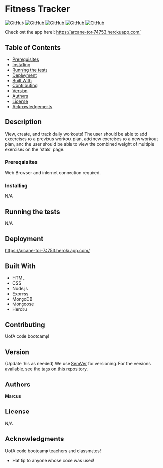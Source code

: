  
# Fitness Tracker

![GitHub](https://img.shields.io/github/repo-size/MarcusTravis/Workout-Tracker?style=plastic) ![GitHub](https://img.shields.io/github/last-commit/MarcusTravis/Workout-Tracker?style=plastic) ![GitHub](https://img.shields.io/github/languages/top/MarcusTravis/Workout-Tracker?style=plastic) ![GitHub](https://img.shields.io/github/license/MarcusTravis/Workout-Tracker?style=plastic) ![GitHub](https://img.shields.io/github/followers/MarcusTravis?style=social)

Check out the app here!: https://arcane-tor-74753.herokuapp.com/

## Table of Contents

* [Prerequisites](#prerequisites)
* [Installing](#Installing)
* [Running the tests](#running-the-tests)
* [Deployment](#deployment)
* [Built With](#built-with)
* [Contributing](#contributing)
* [Version](#version)
* [Authors](#authors)
* [License](#license)
* [Acknowledgements](#acknowledgements)

## Description

View, create, and track daily workouts! The user should be able to add excercises to a previous workout plan, add new exercises to a new workout plan, and the user should be able to view the combined weight of multiple exercises on the 'stats' page.

### Prerequisites

Web Browser and internet connection required.

### Installing

N/A


## Running the tests

N/A

## Deployment

https://arcane-tor-74753.herokuapp.com/

## Built With

* HTML
* CSS
* Node.js
* Express 
* MongoDB
* Mongoose
* Heroku

## Contributing

UofA code bootcamp!

## Version
(Update this as needed)
We use [SemVer](http://semver.org/) for versioning. For the versions available, see the [tags on this repository](https://github.com/your/project/tags). 

## Authors

**Marcus**

## License

N/A

## Acknowledgments

UofA code bootcamp teachers and classmates!
* Hat tip to anyone whose code was used!
